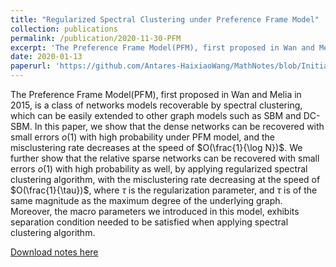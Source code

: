```yaml
---
title: "Regularized Spectral Clustering under Preference Frame Model"
collection: publications
permalink: /publication/2020-11-30-PFM
excerpt: 'The Preference Frame Model(PFM), first proposed in Wan and Melia in 2015, is a class of networks models recoverable by spectral clustering, which can be easily extended to other graph models such as SBM and DC-SBM. In this paper, we show that the dense networks can be recovered with small errors $o(1)$ with high probability under PFM model, and the misclustering rate decreases at the speed of $O(\frac{1}{\log N})$. We further show that the relative sparse networks can be recovered with small errors $o(1)$ with high probability as well, by applying regularized spectral clustering algorithm, with the misclustering rate decreasing at the speed of $O(\frac{1}{\tau})$, where $\tau$ is the regularization parameter, and $\tau$ is of the same magnitude as the maximum degree of the underlying graph. Moreover, the macro parameters we introduced in this model, exhibits separation condition needed to be satisfied when applying spectral clustering algorithm.'
date: 2020-01-13
paperurl: 'https://github.com/Antares-HaixiaoWang/MathNotes/blob/Initial-Documents/Preference_Frame_Model.pdf'
---
```

The Preference Frame Model(PFM), first proposed in Wan and Melia in 2015, is a class of networks models recoverable by spectral clustering, which can be easily extended to other graph models such as SBM and DC-SBM. In this paper, we show that the dense networks can be recovered with small errors $o(1)$ with high probability under PFM model, and the misclustering rate decreases at the speed of $O(\frac{1}{\log N})$. We further show that the relative sparse networks can be recovered with small errors $o(1)$ with high probability as well, by applying regularized spectral clustering algorithm, with the misclustering rate decreasing at the speed of $O(\frac{1}{\tau})$, where $\tau$ is the regularization parameter, and $\tau$ is of the same magnitude as the maximum degree of the underlying graph. Moreover, the macro parameters we introduced in this model, exhibits separation condition needed to be satisfied when applying spectral clustering algorithm.

[Download notes here](https://github.com/Antares-HaixiaoWang/MathNotes/blob/Initial-Documents/Preference_Frame_Model.pdf)